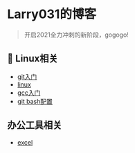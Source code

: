 # Larry031的博客
> 开启2021全力冲刺的新阶段，gogogo!
## :fork_and_knife: Linux相关
- [git入门](https://github.com/Larry031/Note/blob/master/Tools/Git%E6%93%8D%E4%BD%9C%E6%8C%87%E5%8D%97.md)
- [linux]()
- [gcc入门](https://github.com/Larry031/Note/blob/master/Tools/gcc%E5%85%A5%E9%97%A8.md)
- [git bash配置](https://github.com/Larry031/Blog/blob/master/Tools/Git%20Bash%20%E9%85%8D%E7%BD%AE.md)
## 办公工具相关
- [excel](https://github.com/Larry031/Blog/blob/master/Tools/office/excel.md)
